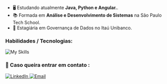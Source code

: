 - 🖥️ Estudando atualmente <strong>Java, Python e Angular.</strong>.
- 📚 Formada em <strong>Análise e Desenvolvimento de Sistemas</strong> na São Paulo Tech School.
- 💼 Estagiária em Governança de Dados no Itaú Unibanco.

### Habilidades / Tecnologias: 
![My Skills](https://skillicons.dev/icons?i=js,py,java,react,angular,aws,docker,git)

### 💌 Caso queira entrar em contato : 

 <a href="https://www.linkedin.com/in/giovana--siqueira/" target="_blank">
  <img src="https://img.shields.io/badge/-Linkedin-6610F2?style=for-the-badge&logo=Linkedin&logoColor=FFFFFF&" alt="LinkedIn">
 </a>

 <a href="mailto:siqueira.giiovana@gmail.com" target="_blank">
  <img src="https://img.shields.io/badge/-Email-6610F2?style=for-the-badge&logo=Gmail&logoColor=FFFFFF&" alt="Email">
 </a>
